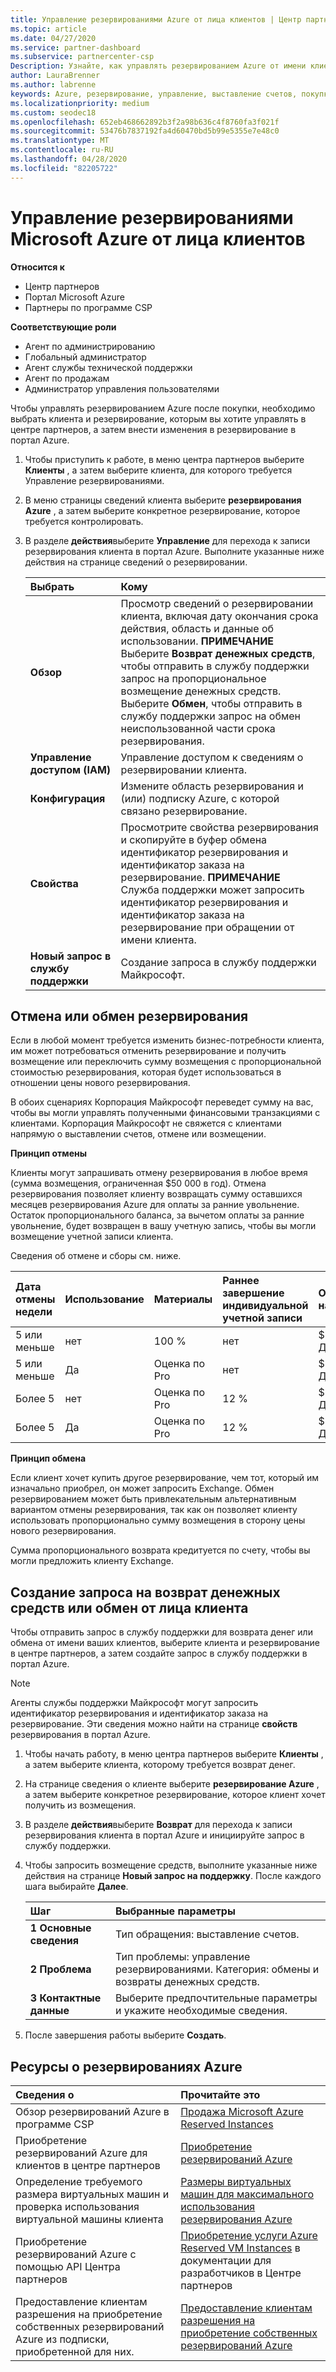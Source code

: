 ```yaml
---
title: Управление резервированиями Azure от лица клиентов | Центр партнеров
ms.topic: article
ms.date: 04/27/2020
ms.service: partner-dashboard
ms.subservice: partnercenter-csp
Description: Узнайте, как управлять резервированием Azure от имени клиента, включая отмену резервирования, Обмен резервированиями или запросить деньги.
author: LauraBrenner
ms.author: labrenne
keywords: Azure, резервирование, управление, выставление счетов, покупка, Отмена, Exchange, оплата за ранним увольнением
ms.localizationpriority: medium
ms.custom: seodec18
ms.openlocfilehash: 652eb468662892b3f2a98b636c4f8760fa3f021f
ms.sourcegitcommit: 53476b7837192fa4d60470bd5b99e5355e7e48c0
ms.translationtype: MT
ms.contentlocale: ru-RU
ms.lasthandoff: 04/28/2020
ms.locfileid: "82205722"
---
```

# <a name="manage-microsoft-azure-reservations-on-behalf-of-your-customers"></a>Управление резервированиями Microsoft Azure от лица клиентов

**Относится к**

- Центр партнеров
- Портал Microsoft Azure 
- Партнеры по программе CSP

**Соответствующие роли**

- Агент по администрированию
- Глобальный администратор
- Агент службы технической поддержки
- Агент по продажам
- Администратор управления пользователями

Чтобы управлять резервированием Azure после покупки, необходимо выбрать клиента и резервирование, которым вы хотите управлять в центре партнеров, а затем внести изменения в резервирование в портал Azure.

1. Чтобы приступить к работе, в меню центра партнеров выберите **Клиенты** , а затем выберите клиента, для которого требуется Управление резервированиями. 

2. В меню страницы сведений клиента выберите **резервирования Azure** , а затем выберите конкретное резервирование, которое требуется контролировать.  

3. В разделе **действия**выберите **Управление** для перехода к записи резервирования клиента в портал Azure. Выполните указанные ниже действия на странице сведений о резервировании.  

    | **Выбрать**   | **Кому**    |
    |:-----------------------------|:-----------------|
    | **Обзор**   | Просмотр сведений о резервировании клиента, включая дату окончания срока действия, область и данные об использовании. **ПРИМЕЧАНИЕ** Выберите **Возврат денежных средств**, чтобы отправить в службу поддержки запрос на пропорциональное возмещение денежных средств. Выберите **Обмен**, чтобы отправить в службу поддержки запрос на обмен неиспользованной части срока резервирования.  
    | **Управление доступом (IAM)**   | Управление доступом к сведениям о резервировании клиента.|
    | **Конфигурация**   | Измените область резервирования и (или) подписку Azure, с которой связано резервирование.    |
    | **Свойства**   | Просмотрите свойства резервирования и скопируйте в буфер обмена идентификатор резервирования и идентификатор заказа на резервирование. **ПРИМЕЧАНИЕ** Служба поддержки может запросить идентификатор резервирования и идентификатор заказа на резервирование при обращении от имени клиента.    |
    | **Новый запрос в службу поддержки**    | Создание запроса в службу поддержки Майкрософт.   |
 
## <a name="cancel-or-exchange-a-reservation"></a>Отмена или обмен резервирования 

Если в любой момент требуется изменить бизнес-потребности клиента, им может потребоваться отменить резервирование и получить возмещение или переключить сумму возмещения с пропорциональной стоимостью резервирования, которая будет использоваться в отношении цены нового резервирования.

В обоих сценариях Корпорация Майкрософт переведет сумму на вас, чтобы вы могли управлять полученными финансовыми транзакциями с клиентами. Корпорация Майкрософт не свяжется с клиентами напрямую о выставлении счетов, отмене или возмещении.


**Принцип отмены**

Клиенты могут запрашивать отмену резервирования в любое время (сумма возмещения, ограниченная $50 000 в год). Отмена резервирования позволяет клиенту возвращать сумму оставшихся месяцев резервирования Azure для оплаты за ранние увольнение. Остаток пропорционального баланса, за вычетом оплаты за ранние увольнение, будет возвращен в вашу учетную запись, чтобы вы могли возмещение учетной записи клиента. 

Сведения об отмене и сборы см. ниже.


|**Дата отмены**<br> недели   |**Использование**    |**Материалы**  |**Раннее завершение**<br> индивидуальной учетной записи    |**Ограничение на возврат** | 
|:----------------------------------|:------------|:-----------|:--------------------------------|:--------------|
|5 или меньше                         | нет          | 100 %       | нет                              | $50 000 ДОЛЛ. США   |
|5 или меньше                         | Да         | Оценка по Pro  | нет                              | $50 000 ДОЛЛ. США   |
|Более 5                        | нет          | Оценка по Pro  | 12 %                             | $50 000 ДОЛЛ. США   |
|Более 5                        | Да         | Оценка по Pro  | 12 %                             | $50 000 ДОЛЛ. США   |


**Принцип обмена** 

Если клиент хочет купить другое резервирование, чем тот, который им изначально приобрел, он может запросить Exchange. Обмен резервированием может быть привлекательным альтернативным вариантом отмены резервирования, так как он позволяет клиенту использовать пропорционально сумму возмещения в сторону цены нового резервирования. 

Сумма пропорционального возврата кредитуется по счету, чтобы вы могли предложить клиенту Exchange.


## <a name="request-a-refund-or-exchange-on-behalf-of-a-customer"></a>Создание запроса на возврат денежных средств или обмен от лица клиента 

Чтобы отправить запрос в службу поддержки для возврата денег или обмена от имени ваших клиентов, выберите клиента и резервирование в центре партнеров, а затем создайте запрос в службу поддержки в портал Azure. 

>[!NOTE]
>Агенты службы поддержки Майкрософт могут запросить идентификатор резервирования и идентификатор заказа на резервирование. Эти сведения можно найти на странице **свойств** резервирования в портал Azure. 

1. Чтобы начать работу, в меню центра партнеров выберите **Клиенты** , а затем выберите клиента, которому требуется возврат денег. 

2. На странице сведения о клиенте выберите **резервирование Azure** , а затем выберите конкретное резервирование, которое клиент хочет получить из возмещения.  

3. В разделе **действия**выберите **Возврат** для перехода к записи резервирования клиента в портал Azure и инициируйте запрос в службу поддержки.  

4. Чтобы запросить возмещение средств, выполните указанные ниже действия на странице **Новый запрос на поддержку**. После каждого шага выбирайте **Далее**. 

    |**Шаг**                    |**Выбранные параметры**    |
    |:---------------------------|:-----------------|
    |**1 Основные сведения**                |Тип обращения: выставление счетов.  |
    |**2 Проблема**               |Тип проблемы: управление резервированиями. Категория: обмены и возвраты денежных средств. |
    |**3 Контактные данные**   |Выберите предпочтительные параметры и укажите необходимые сведения. 

5.  После завершения работы выберите **Создать**.

## <a name="azure-reservations-resources"></a>Ресурсы о резервированиях Azure
|**Сведения о**   |**Прочитайте это**    |
|:-----------------------------|:-----------------|
|Обзор резервирований Azure в программе CSP  | [Продажа Microsoft Azure Reserved Instances](azure-reservations.md) |
|Приобретение резервирований Azure для клиентов в центре партнеров   | [Приобретение резервирований Azure](azure-reservations-buying.md) |
|Определение требуемого размера виртуальных машин и проверка использования виртуальной машины клиента   | [Размеры виртуальных машин для максимального использования резервирования Azure](azure-usage.md)   |
|Приобретение резервирований Azure с помощью API Центра партнеров | [Приобретение услуги Azure Reserved VM Instances](https://docs.microsoft.com/partner-center/develop/purchase-azure-reservations) в документации для разработчиков в Центре партнеров   |
|Предоставление клиентам разрешения на приобретение собственных резервирований Azure из подписки, приобретенной для них. | [Предоставление клиентам разрешения на приобретение собственных резервирований Azure](give-customers-permission.md)   |

